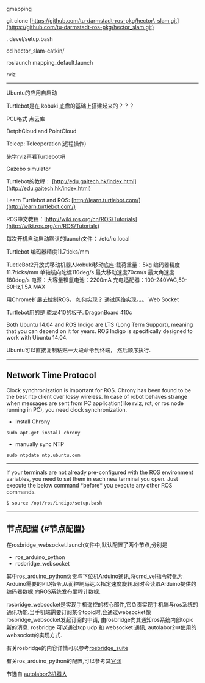 gmapping

git clone [https://github.com/tu-darmstadt-ros-pkg/hector\_slam.git](https://github.com/tu-darmstadt-ros-pkg/hector_slam.git)

. devel/setup.bash

cd hector\_slam-catkin/

roslaunch mapping\_default.launch

rviz

---

Ubuntu的应用自启动

Turtlebot是在 kobuki 底盘的基础上搭建起来的？？？

PCL格式 点云库

DetphCloud and PointCloud

Teleop:  Teleoperation\(远程操作\)

先学rviz再看Turtlebot吧

Gazebo simulator

Turtlebot的教程： [http://edu.gaitech.hk/index.html](http://edu.gaitech.hk/index.html)

Learn Turtlebot and ROS:  [http://learn.turtlebot.com/](http://learn.turtlebot.com/)

ROS中文教程：[http://wiki.ros.org/cn/ROS/Tutorials](http://wiki.ros.org/cn/ROS/Tutorials)

每次开机自动启动默认的launch文件： /etc/rc.local

Turtlebot 编码器精度11.7ticks/mm

TuetleBot2开放式移动机器人kobuki移动底座:载荷重量：5kg 编码器精度11.7ticks/mm 单轴航向陀螺110deg/s 最大移动速度70cm/s 最大角速度 180deg/s 电源：大容量镍氢电池：2200mA 充电适配器：100-240VAC,50-60Hz,1.5A MAX

用Chrome扩展去控制ROS， 如何实现？ 通过网络实现。。。 Web Socket

Turtlebot用的是 骁龙410的板子. DragonBoard 410c

Both Ubuntu 14.04 and ROS Indigo are LTS \(Long Term Support\), meaning that you can depend on it for years. ROS Indigo is specifically designed to work with Ubuntu 14.04.

Ubuntu可以直接复制粘贴一大段命令到终端， 然后顺序执行.

---

## Network Time Protocol

Clock synchronization is important for ROS. Chrony has been found to be the best ntp client over lossy wireless. In case of robot behaves strange when messages are sent from PC application\(like rviz, rqt, or ros node running in PC\), you need clock synchronization.

* Install Chrony

`sudo apt-get install chrony`

* manually sync NTP

`sudo ntpdate ntp.ubuntu.com`

---

If your terminals are not already pre-configured with the ROS environment variables, you need to set them in each new terminal you open. Just execute the below command \*before\* you execute any other ROS commands.

```
$ source /opt/ros/indigo/setup.bash
```

---

## 节点配置 {#节点配置}

在rosbridge\_websocket.launch文件中,默认配置了两个节点,分别是

* ros\_arduino\_python
* rosbridge\_websocket

其中ros\_arduino\_python负责与下位机Arduino通讯,将cmd\_vel指令转化为Arduino需要的PID指令,从而控制马达以指定速度旋转.同时会读取Arduino提供的编码器数据,向ROS系统发布里程计数据.

rosbridge\_websocket是实现手机遥控的核心部件,它负责实现手机端与ros系统的通讯功能.当手机端需要订阅某个topic时,会通过websocket像rosbridge\_websocket发起订阅的申请, 由rosbridge向其通知ros系统内部topic新的消息. rosbridge 可以通过tcp udp 和 websocket 通讯, autolabor2中使用的websocket的实现方式.

有关rosbridge的内容详情可以参考[rosbridge\_suite](http://wiki.ros.org/rosbridge_suite)

有关ros\_arduino\_python的配置,可以参考其[官网](http://wiki.ros.org/ros_arduino_python)

节选自 [autolabor2机器人](http://wiki.make4e.com/doku.php?id=autolabor2机器人:软件介绍)

